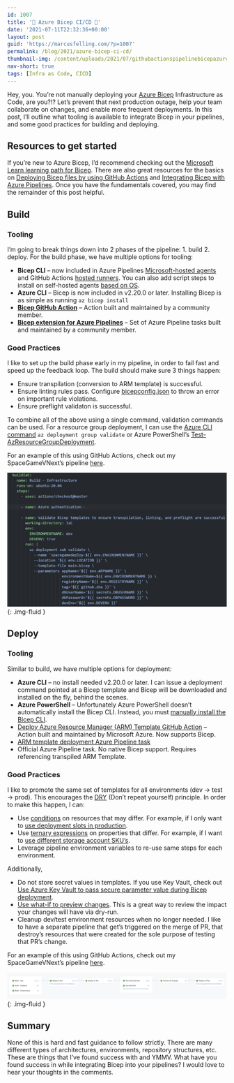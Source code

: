 ```yaml
---
id: 1007
title: '💪 Azure Bicep CI/CD 🚀'
date: '2021-07-11T22:32:36+00:00'
layout: post
guid: 'https://marcusfelling.com/?p=1007'
permalink: /blog/2021/azure-bicep-ci-cd/
thumbnail-img: /content/uploads/2021/07/githubactionspipelinebicepazure.png
nav-short: true
tags: [Infra as Code, CICD]
---
```


Hey, you. You’re not manually deploying your [Azure Bicep](https://docs.microsoft.com/en-us/azure/azure-resource-manager/bicep/overview) Infrastructure as Code, are you?!? Let’s prevent that next production outage, help your team collaborate on changes, and enable more frequent deployments. In this post, I’ll outline what tooling is available to integrate Bicep in your pipelines, and some good practices for building and deploying.

## Resources to get started

If you’re new to Azure Bicep, I’d recommend checking out the [Microsoft Learn learning path for Bicep](https://docs.microsoft.com/en-us/learn/paths/bicep-deploy/). There are also great resources for the basics on [Deploying Bicep files by using GitHub Actions](https://docs.microsoft.com/en-us/azure/azure-resource-manager/bicep/deploy-github-actions) and [Integrating Bicep with Azure Pipelines](https://docs.microsoft.com/en-us/azure/azure-resource-manager/bicep/add-template-to-azure-pipelines). Once you have the fundamentals covered, you may find the remainder of this post helpful.

## Build 

### Tooling

I’m going to break things down into 2 phases of the pipeline: 1. build 2. deploy. For the build phase, we have multiple options for tooling:

- **Bicep CLI** – now included in Azure Pipelines [Microsoft-hosted agents](https://docs.microsoft.com/en-us/azure/devops/pipelines/agents/hosted?view=azure-devops&tabs=yaml) and GitHub Actions [hosted runners](https://docs.github.com/en/actions/using-github-hosted-runners/about-github-hosted-runners). You can also add script steps to install on self-hosted agents [based on OS](https://docs.microsoft.com/en-us/azure/azure-resource-manager/bicep/install#install-manually).
- **Azure CLI** – Bicep is now included in v2.20.0 or later. Installing Bicep is as simple as running `az bicep install`
- [**Bicep GitHub Action**](https://github.com/marketplace/actions/bicep-build) – Action built and maintained by a community member.
- [**Bicep extension for Azure Pipelines**](https://marketplace.visualstudio.com/items?itemName=piraces.bicep-tasks) – Set of Azure Pipeline tasks built and maintained by a community member.

### Good Practices

I like to set up the build phase early in my pipeline, in order to fail fast and speed up the feedback loop. The build should make sure 3 things happen:

- Ensure transpilation (conversion to ARM template) is successful.
- Ensure linting rules pass. Configure [bicepconfig.json](https://docs.microsoft.com/en-us/azure/azure-resource-manager/bicep/linter#customize-linter) to throw an error on important rule violations.
- Ensure preflight validaton is successful.

To combine all of the above using a single command, validation commands can be used. For a resource group deployment, I can use the [Azure CLI command](https://docs.microsoft.com/cli/azure/deployment/group?view=azure-cli-latest#az_deployment_group_validate) `az deployment group validate` or Azure PowerShell’s [Test-AzResourceGroupDeployment](https://docs.microsoft.com/en-us/powershell/module/az.resources/test-azresourcegroupdeployment).

For an example of this using GitHub Actions, check out my SpaceGameVNext’s pipeline [here](https://github.com/MarcusFelling/demo-space-game-vnext/blob/12b081894b10b581bdfeaedfce69a0f5165891b3/.github/workflows/pipeline.yml#L83).

![](/content/uploads/2021/07/buildBicepValidatePipeline-1024x623.png){: .img-fluid }

## Deploy

### Tooling

Similar to build, we have multiple options for deployment:

- **Azure CLI** – no install needed v2.20.0 or later. I can issue a deployment command pointed at a Bicep template and Bicep will be downloaded and installed on the fly, behind the scenes.
- **Azure PowerShell** – Unfortunately Azure PowerShell doesn’t automatically install the Bicep CLI. Instead, you must [manually install the Bicep CLI](https://docs.microsoft.com/en-us/azure/azure-resource-manager/bicep/install#install-manually).
- [Deploy Azure Resource Manager (ARM) Template GitHub Action](https://github.com/marketplace/actions/deploy-azure-resource-manager-arm-template) – Action built and maintained by Microsoft Azure. Now supports Bicep.
- [ARM template deployment Azure Pipeline task](https://github.com/microsoft/azure-pipelines-tasks/tree/master/Tasks/AzureResourceManagerTemplateDeploymentV3) 
- Official Azure Pipeline task. No native Bicep support. Requires referencing transpiled ARM Template.

### Good Practices

I like to promote the same set of templates for all environments (dev -> test -> prod). This encourages the [DRY](https://en.wikipedia.org/wiki/Don%27t_repeat_yourself) (Don’t repeat yourself) principle. In order to make this happen, I can:

- Use [conditions](https://docs.microsoft.com/en-us/azure/azure-resource-manager/bicep/conditional-resource-deployment) on resources that may differ. For example, if I only want to [use deployment slots in production](https://github.com/MarcusFelling/Demo.SpaceGamevNext/blob/12b081894b10b581bdfeaedfce69a0f5165891b3/IaC/webapp.bicep#L96).
- Use [ternary expressions](https://docs.microsoft.com/en-us/azure/azure-resource-manager/bicep/operators-logical) on properties that differ. For example, if I want to [use different storage account SKU’s](https://github.com/Azure/bicep/blob/main/docs/tutorial/03-using-expressions.md#using-the-ternary-operator).
- Leverage pipeline environment variables to re-use same steps for each environment.

Additionally,

- Do not store secret values in templates. If you use Key Vault, check out [Use Azure Key Vault to pass secure parameter value during Bicep deployment](https://docs.microsoft.com/en-us/azure/azure-resource-manager/bicep/key-vault-parameter?tabs=azure-cli).
- [Use what-if to preview changes](https://docs.microsoft.com/en-us/learn/modules/arm-template-whatif/). This is a great way to review the impact your changes will have via dry-run.
- Cleanup dev/test environment resources when no longer needed. I like to have a separate pipeline that get’s triggered on the merge of PR, that destroy’s resources that were created for the sole purpose of testing that PR’s change.

For an example of this using GitHub Actions, check out my SpaceGameVNext’s pipeline [here](https://github.com/MarcusFelling/demo-space-game-vnext/blob/main/.github/workflows/pipeline.yml).

![](/content/uploads/2021/07/githubactionspipelinebicepazure-1024x123.png){: .img-fluid }

## Summary

None of this is hard and fast guidance to follow strictly. There are many different types of architectures, environments, repository structures, etc. These are things that I’ve found success with and YMMV. What have you found success in while integrating Bicep into your pipelines? I would love to hear your thoughts in the comments.